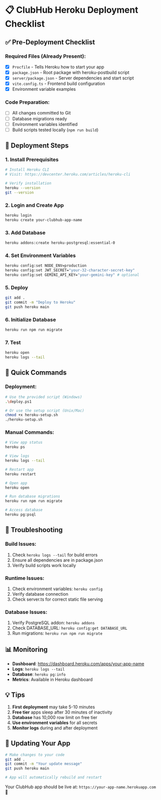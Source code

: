 # 📋 ClubHub Heroku Deployment Checklist

## ✅ Pre-Deployment Checklist

### Required Files (Already Present):
- [x] `Procfile` - Tells Heroku how to start your app
- [x] `package.json` - Root package with heroku-postbuild script
- [x] `server/package.json` - Server dependencies and start script
- [x] `vite.config.ts` - Frontend build configuration
- [x] Environment variable examples

### Code Preparation:
- [ ] All changes committed to Git
- [ ] Database migrations ready
- [ ] Environment variables identified
- [ ] Build scripts tested locally (`npm run build`)

## 🚀 Deployment Steps

### 1. Install Prerequisites
```bash
# Install Heroku CLI
# Visit: https://devcenter.heroku.com/articles/heroku-cli

# Verify installation
heroku --version
git --version
```

### 2. Login and Create App
```bash
heroku login
heroku create your-clubhub-app-name
```

### 3. Add Database
```bash
heroku addons:create heroku-postgresql:essential-0
```

### 4. Set Environment Variables
```bash
heroku config:set NODE_ENV=production
heroku config:set JWT_SECRET="your-32-character-secret-key"
heroku config:set GEMINI_API_KEY="your-gemini-key" # optional
```

### 5. Deploy
```bash
git add .
git commit -m "Deploy to Heroku"
git push heroku main
```

### 6. Initialize Database
```bash
heroku run npm run migrate
```

### 7. Test
```bash
heroku open
heroku logs --tail
```

## 🔧 Quick Commands

### Deployment:
```bash
# Use the provided script (Windows)
.\deploy.ps1

# Or use the setup script (Unix/Mac)
chmod +x heroku-setup.sh
./heroku-setup.sh
```

### Manual Commands:
```bash
# View app status
heroku ps

# View logs
heroku logs --tail

# Restart app
heroku restart

# Open app
heroku open

# Run database migrations
heroku run npm run migrate

# Access database
heroku pg:psql
```

## 🐛 Troubleshooting

### Build Issues:
1. Check `heroku logs --tail` for build errors
2. Ensure all dependencies are in package.json
3. Verify build scripts work locally

### Runtime Issues:
1. Check environment variables: `heroku config`
2. Verify database connection
3. Check server.ts for correct static file serving

### Database Issues:
1. Verify PostgreSQL addon: `heroku addons`
2. Check DATABASE_URL: `heroku config:get DATABASE_URL`
3. Run migrations: `heroku run npm run migrate`

## 📊 Monitoring

- **Dashboard**: https://dashboard.heroku.com/apps/your-app-name
- **Logs**: `heroku logs --tail`
- **Database**: `heroku pg:info`
- **Metrics**: Available in Heroku dashboard

## 💡 Tips

1. **First deployment** may take 5-10 minutes
2. **Free tier** apps sleep after 30 minutes of inactivity
3. **Database** has 10,000 row limit on free tier
4. **Use environment variables** for all secrets
5. **Monitor logs** during and after deployment

## 🔄 Updating Your App

```bash
# Make changes to your code
git add .
git commit -m "Your update message"
git push heroku main

# App will automatically rebuild and restart
```

Your ClubHub app should be live at: `https://your-app-name.herokuapp.com` 🎉
